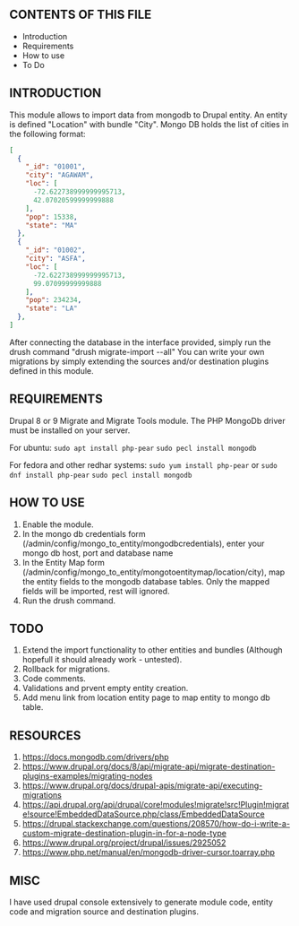 CONTENTS OF THIS FILE
---------------------

 * Introduction
 * Requirements
 * How to use
 * To Do


INTRODUCTION
------------

This module allows to import data from mongodb to Drupal entity. An entity is defined "Location" with bundle "City".
Mongo DB holds the list of cities in the following format:
```json
[
  {
    "_id": "01001",
    "city": "AGAWAM",
    "loc": [
      -72.622738999999995713,
      42.07020599999999888
    ],
    "pop": 15338,
    "state": "MA"
  },
  {
    "_id": "01002",
    "city": "ASFA",
    "loc": [
      -72.622738999999995713,
      99.07099999999888
    ],
    "pop": 234234,
    "state": "LA"
  },
]
```
After connecting the database in the interface provided, simply run the drush command "drush migrate-import --all"
You can write your own migrations by simply extending the sources and/or destination plugins defined in this module.

REQUIREMENTS
------------
Drupal 8 or 9
Migrate and Migrate Tools module.
The PHP MongoDb driver must be installed on your server.

For ubuntu: 
`sudo apt install php-pear`
`sudo pecl install mongodb`

For fedora and other redhar systems:
`sudo yum install php-pear` or `sudo dnf install php-pear`
`sudo pecl install mongodb`

HOW TO USE
----------
1. Enable the module.
2. In the mongo db credentials form (/admin/config/mongo_to_entity/mongodbcredentials), enter your mongo db host, port and database name
3. In the Entity Map form (/admin/config/mongo_to_entity/mongotoentitymap/location/city), map the entity fields to the mongodb database tables. Only the mapped fields will be imported, rest will ignored.
4. Run the drush command.

TODO
-----
1. Extend the import functionality to other entities and bundles (Although hopefull it should already work - untested).
2. Rollback for migrations.
3. Code comments.
4. Validations and prvent empty entity creation.
5. Add menu link from location entity page to map entity to mongo db table.

RESOURCES
---------
1. https://docs.mongodb.com/drivers/php
2. https://www.drupal.org/docs/8/api/migrate-api/migrate-destination-plugins-examples/migrating-nodes
3. https://www.drupal.org/docs/drupal-apis/migrate-api/executing-migrations
4. https://api.drupal.org/api/drupal/core!modules!migrate!src!Plugin!migrate!source!EmbeddedDataSource.php/class/EmbeddedDataSource
5. https://drupal.stackexchange.com/questions/208570/how-do-i-write-a-custom-migrate-destination-plugin-in-for-a-node-type
6. https://www.drupal.org/project/drupal/issues/2925052
7. https://www.php.net/manual/en/mongodb-driver-cursor.toarray.php

MISC
----
I have used drupal console extensively to generate module code, entity code and migration source and destination plugins. 
